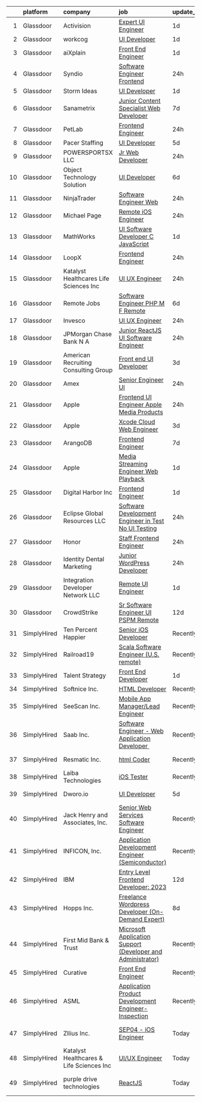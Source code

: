 

|    | platform    | company                                  | job                                                                                                                                                                                                                                                                                                                                                                                                                                                                                                                                                                                                                                                                                                                                                                                                                                                                                                                                                                                                                                                                                                                                                                                                                                                                                                                                                                                     | update_time   | location          |
|---:|:------------|:-----------------------------------------|:----------------------------------------------------------------------------------------------------------------------------------------------------------------------------------------------------------------------------------------------------------------------------------------------------------------------------------------------------------------------------------------------------------------------------------------------------------------------------------------------------------------------------------------------------------------------------------------------------------------------------------------------------------------------------------------------------------------------------------------------------------------------------------------------------------------------------------------------------------------------------------------------------------------------------------------------------------------------------------------------------------------------------------------------------------------------------------------------------------------------------------------------------------------------------------------------------------------------------------------------------------------------------------------------------------------------------------------------------------------------------------------|:--------------|:------------------|
|  1 | Glassdoor   | Activision                               | [Expert UI Engineer](https://www.glassdoor.com/partner/jobListing.htm?pos=117&ao=1136043&s=58&guid=000001831bf41fd0bb35fc899aec767b&src=GD_JOB_AD&t=SR&vt=w&cs=1_0a9183d1&cb=1662621327689&jobListingId=1008121282318&jrtk=3-0-1gcdv87vm2hiu001-1gcdv880521af000-80a286740e497678-)                                                                                                                                                                                                                                                                                                                                                                                                                                                                                                                                                                                                                                                                                                                                                                                                                                                                                                                                                                                                                                                                                                     | 1d            | Austin, TX        |
|  2 | Glassdoor   | workcog                                  | [UI Developer](https://www.glassdoor.com/partner/jobListing.htm?pos=119&ao=1136043&s=58&guid=000001831bf41fd0bb35fc899aec767b&src=GD_JOB_AD&t=SR&vt=w&ea=1&cs=1_01b15e44&cb=1662621327689&jobListingId=1008120866828&jrtk=3-0-1gcdv87vm2hiu001-1gcdv880521af000-7cc38b144762d85b-)                                                                                                                                                                                                                                                                                                                                                                                                                                                                                                                                                                                                                                                                                                                                                                                                                                                                                                                                                                                                                                                                                                      | 1d            | Remote            |
|  3 | Glassdoor   | aiXplain                                 | [Front End Engineer](https://www.glassdoor.com/partner/jobListing.htm?pos=111&ao=1136043&s=58&guid=000001831bf41fd0bb35fc899aec767b&src=GD_JOB_AD&t=SR&vt=w&ea=1&cs=1_c40163f1&cb=1662621327686&jobListingId=1008120810439&jrtk=3-0-1gcdv87vm2hiu001-1gcdv880521af000-c15134fd7416e122-)                                                                                                                                                                                                                                                                                                                                                                                                                                                                                                                                                                                                                                                                                                                                                                                                                                                                                                                                                                                                                                                                                                | 1d            | Remote            |
|  4 | Glassdoor   | Syndio                                   | [Software Engineer  Frontend](https://www.glassdoor.com/partner/jobListing.htm?pos=116&ao=1136043&s=58&guid=000001831bf41fd0bb35fc899aec767b&src=GD_JOB_AD&t=SR&vt=w&ea=1&cs=1_b0dc64b1&cb=1662621327687&jobListingId=1008124214834&jrtk=3-0-1gcdv87vm2hiu001-1gcdv880521af000-66801ac3c3d39448-)                                                                                                                                                                                                                                                                                                                                                                                                                                                                                                                                                                                                                                                                                                                                                                                                                                                                                                                                                                                                                                                                                       | 24h           | Atlanta, GA       |
|  5 | Glassdoor   | Storm Ideas                              | [UI Developer](https://www.glassdoor.com/partner/jobListing.htm?pos=126&ao=1136043&s=58&guid=000001831bf41fd0bb35fc899aec767b&src=GD_JOB_AD&t=SR&vt=w&cs=1_fa0b61c0&cb=1662621327690&jobListingId=1008121574387&jrtk=3-0-1gcdv87vm2hiu001-1gcdv880521af000-2ddff7ae929fb295-)                                                                                                                                                                                                                                                                                                                                                                                                                                                                                                                                                                                                                                                                                                                                                                                                                                                                                                                                                                                                                                                                                                           | 1d            | Remote            |
|  6 | Glassdoor   | Sanametrix                               | [Junior Content Specialist Web Developer](https://www.glassdoor.com/partner/jobListing.htm?pos=106&ao=1110586&s=58&guid=000001831bf41fd0bb35fc899aec767b&src=GD_JOB_AD&t=SR&vt=w&ea=1&cs=1_3f64b048&cb=1662621327686&jobListingId=1008107815764&cpc=FAE5E775D180B2FB&jrtk=3-0-1gcdv87vm2hiu001-1gcdv880521af000-b245c521c04dd0c2--6NYlbfkN0CyQKdz8_lqdlgY-c-amsQST66Z8QjChsyYA8vzcGklWI54h1yaGRml5nZ8zCgFfjKK9ZLdt4yoVKrNz6IE8WYqPgnbtAenCgXBCuUJyRj9v1G_X1xDpaq7D6TVuE3LE96DJszuenHbsextHgw9-_0LokNeJq8xNTHga_useAxykmPnHKlxTeGpxpVL3bGTZHJLVdANuUQr73m6lb-EmXnafVjh9xODqHnau8vJhU78drpklC9J0zikebagsFjvW_C0iJIQ6dwR4OxZoyA7KLfrxgXRg22ZeML9YIjbgAiLgVLJnKVPmAGoD9zmSbWgg-ogUQYue1hNH-tFxJh_d1fllXk0pB0aI2G74y-WGFx6DlYteBhKLnYRbf5AhPfDfWddjUnKhaL_hd4xdekORpTqot1A3XAq7fI-wXlTvf5MWr4UBha5OpHP-jyEOIqb3Su0fDTRnbwC_6eNBL6b6KCF9oHv6NX3HR0gQMSjlQ_cXdb8i2YEONwOEjqtuDsCJrJ7lqG3fXQQ39o53ldOrQrxJF6F5P-KT_o%3D)                                                                                                                                                                                                                                                                                                                                                                                                                                                                        | 7d            | Remote            |
|  7 | Glassdoor   | PetLab                                   | [Frontend Engineer](https://www.glassdoor.com/partner/jobListing.htm?pos=108&ao=1110586&s=58&guid=000001831bf41fd0bb35fc899aec767b&src=GD_JOB_AD&t=SR&vt=w&cs=1_a1f05150&cb=1662621327686&jobListingId=1008123414980&cpc=0FE1F5EA2BC84A01&jrtk=3-0-1gcdv87vm2hiu001-1gcdv880521af000-7f74e0baa98e5bcb--6NYlbfkN0DG4ntHtB_rMsnfhgmnSvK2brktLme1L4SiDeJjQ-izrVOLqRJ5-yjE7k3D6lhaa88Y_ANgwF_H1yKkGi9hVK9w0_9ehLpk9pO4yINk3P864oad3kjjebz0HdITGh8fD_5xnoyKraMZPLLnXRmIAnuTr6PwR1ZiysXENJaSxlsJTSqXFZ1gBSkCMyqx3_HG-fsqzCmJ43RLSOdjpRKThK1goecJQmHyC1tEirLe3wFv6N6YKZgaRH6b2NLv33mBcIa2HRhffiGDnESSQCvsA7Xp0IYqjolnFyKOsYnzhf8YLG6y_xyIoXoiTtzrdvNCuykYHK8idNUw7ycHw15Q9WSfmuVbLvmMhf5AK9wQula5WgFNNdARFgbVgAW9CkNe17VeV6J7SiWOoL_adAH8jaw2wWUKRc783y1tFUPXbUjyDke-Z5g6zoW-NljyN2Psl266a7ic5KaiTMf9pAfxtPWYkFhdusFsdWEouWK9CqwImDq8S2HiscDfmidGelSWdmAhEEDgb4W655fNWeHfo0Oqnx4zF4eZdqqW-ETAyfPxconPIkj7q3MSdN10wo1lTf4GYRrmy5NEljLc_fWeRJr1LFbyq4Q8R4y2KNSYU9PdBkiHOFd4kkNknnnaaNTsvNxowb0GzwSVGeikC2ifT9KRswN8jlyBUmJwO8kG5UzoksmBhQM2HEObfQoNAmEjMFXRfjL-yO86xpr8Ib8OfDLDgYpdv0sivPoy4yZuuhfBnG1JDADM0GdaUfXEqiE4C-4rtV1oZbdMtfRLDfGIYWn9_lCrTfZwo3DjPDFKSPROKkmCey1dIg6Xs_-qGNpcdK5InZxYLXKBTcQ_468_O4yXKP2x1U-CoU2LuodsgqJRCNjRA6SikSZ71B_lz1s8kqQtTgAgAXEdoP3nPc8lIOqyur97HVKhbEqnurQu0GsWn6g4fE8ua8hOojneCIZ6lm9BJiHOO66DA6FZ1BxTWojOKGLnRI9d7mA%3D)                                   | 24h           | Remote            |
|  8 | Glassdoor   | Pacer Staffing                           | [UI Developer](https://www.glassdoor.com/partner/jobListing.htm?pos=109&ao=1110586&s=58&guid=000001831bf41fd0bb35fc899aec767b&src=GD_JOB_AD&t=SR&vt=w&ea=1&cs=1_603c0582&cb=1662621327686&jobListingId=1008114119706&cpc=AC285F3A3ECA6BB0&jrtk=3-0-1gcdv87vm2hiu001-1gcdv880521af000-e04a2bbf56041fd8--6NYlbfkN0C9NbM5eTIyBy5lsQEfjp0LiR4ZnSOO0g4plUqowSZMmwKNhg9sK_ssyMkRY9ssskzYgCjX76_a1qZmWpJpmTJglvIZMMqRPrift8ZTRM42auXjUEe_Hr-AyZaFYpcpKlSDUiC81zrV9s3yIfG7qlRr5tJRI1kdiWCVgGwpUMw5-otzwkEcVBkpym3O5wvMBNFzoiOfyp3M1Gnrg5zndTmA1Bo1rDwZvILKuxlBIownp3ePIYk9d1VJwPCFZcgPccyHUs6qQ35ginKaj9iyy6k7TTdUWCKvDuAvAoafPOhwZdbXaA_M5xLC1BqbfPBtxnzIC1Pb8txkHK2uHoVx-NoG8Kk-LAgBO10yxUYtspODU_DNwGB9FuUo19ew68KmqQ3KPb2walvPGm2HKdv8V_ZRqG1lf4mjoBWktPPQYH83BxrxMYscyYVAW7nTxrKd1FhsUyqCEUg1VsHJosJZ9EBr9Uhonnpxmr9Q3lRCcpfzS0O8cEjIbL-g3uffU3vjtCo%3D)                                                                                                                                                                                                                                                                                                                                                                                                                                                                                                                                   | 5d            | Remote            |
|  9 | Glassdoor   | POWERSPORTSX LLC                         | [Jr  Web Developer](https://www.glassdoor.com/partner/jobListing.htm?pos=118&ao=1136043&s=58&guid=000001831bf41fd0bb35fc899aec767b&src=GD_JOB_AD&t=SR&vt=w&ea=1&cs=1_9e1fd949&cb=1662621327689&jobListingId=1008124300838&jrtk=3-0-1gcdv87vm2hiu001-1gcdv880521af000-d179125123fc41ca-)                                                                                                                                                                                                                                                                                                                                                                                                                                                                                                                                                                                                                                                                                                                                                                                                                                                                                                                                                                                                                                                                                                 | 24h           | Remote            |
| 10 | Glassdoor   | Object Technology Solution               | [UI Developer](https://www.glassdoor.com/partner/jobListing.htm?pos=121&ao=1136043&s=58&guid=000001831bf41fd0bb35fc899aec767b&src=GD_JOB_AD&t=SR&vt=w&cs=1_7cbc1634&cb=1662621327689&jobListingId=1008112764613&jrtk=3-0-1gcdv87vm2hiu001-1gcdv880521af000-dd204f09d5632003-)                                                                                                                                                                                                                                                                                                                                                                                                                                                                                                                                                                                                                                                                                                                                                                                                                                                                                                                                                                                                                                                                                                           | 6d            | Remote            |
| 11 | Glassdoor   | NinjaTrader                              | [Software Engineer   Web](https://www.glassdoor.com/partner/jobListing.htm?pos=122&ao=1136043&s=58&guid=000001831bf41fd0bb35fc899aec767b&src=GD_JOB_AD&t=SR&vt=w&ea=1&cs=1_9f229918&cb=1662621327689&jobListingId=1008124264964&jrtk=3-0-1gcdv87vm2hiu001-1gcdv880521af000-7b50ebb1feb043a5-)                                                                                                                                                                                                                                                                                                                                                                                                                                                                                                                                                                                                                                                                                                                                                                                                                                                                                                                                                                                                                                                                                           | 24h           | Chicago, IL       |
| 12 | Glassdoor   | Michael Page                             | [Remote iOS Engineer](https://www.glassdoor.com/partner/jobListing.htm?pos=110&ao=1110586&s=58&guid=000001831bf41fd0bb35fc899aec767b&src=GD_JOB_AD&t=SR&vt=w&cs=1_e564f19d&cb=1662621327686&jobListingId=1008124652412&cpc=8795CF9063CD573D&jrtk=3-0-1gcdv87vm2hiu001-1gcdv880521af000-f1f1bd11e03dc6a7--6NYlbfkN0BR3ykMnr3Vw97HK5IC0i9Uo32NXohanwqRY-CI8z69bl4xOa6Yve6w6NlWd53uNOf-bXgE5SLQgGKWerQnpSehIBJWxWrPAn4WWnnXGfXou_6n4E4SnSoJBJNqWb7MewQEgVyYu9L9uXG8gAW5ub0dY-uFAmUlcaQc6fUmkVV9A7RcQDBkNPouVJLu4X2rsIYoD1-7E7JwfFKK1tMl8aCcEVWsH469i9tcpmiJARVWKadNfOBtYoYPmZawD70keCPVzpvqgZfFZkFAybFedudbK7YNaDUzeFmAnxCsYUFoAPNh7B0T2bDi6QpiFBa5VQhUJ5fnCnM7bVE4TPA6bOAhSX_wd9qr5n_aDOZafBE4CGaL1_-fhxffh9fsHbd3ZQpo5jJUyYqcSVAN4iK0wCZ2BKtHLg0hfYD7o6aHuseT_qpvywQWZBpE5dfWvqraHo13Zfop_Z1DZVr6N7lCdkn9d7VxdDTEmVc9k_gnqUC1sFRWG9wUfSDZKzAuEMRst4-CH1c9UUjvD5yO8-o2r_Ib33rUYs38fEAALLH1aUIy56pvSNpiak_L8eNcBP4S4AxJ4IrNAnW5VlDwZWxrDX6eeOsMRuJAqa-xKqz41R2qwXc7I9CRy0UIhdjsMN8uK8pAx_FVLTsSEtmy8NsLTq_MvCvpSRVpC7oFTfigPBheQrsKPRkbNKcDepsEpRGwhVOOh3DAUExI21pAvI0NQ_p7r7nENObdN1gY6cXn1BzYFmXia3q4RVg6hXaR-XxtJyDSijCqGNCPhVxtf0kX7DeS8RqPvxN2eMbkKTPevIICpZ_hegqdBXyP-8MW4ZdE4rAT4UqXwzVFVL6wrpch0Rew_7T1lZ1r3aWfddoITy005kO3V9pe5XJMZrv1j5eNVuxxkRd1QW3NqdXUnX8i3-NNNNpCZHDBkRCdxX-BzpfdIy07031URPRfHvqSf332wGgOVnTPiqETPz8uY7VhqwBS3GIeiZZf2bYx-uXaasvHJRe3o_hshnxUzwhjQPuPV7E%3D) | 24h           | Manhattan         |
| 13 | Glassdoor   | MathWorks                                | [UI Software Developer   C   JavaScript](https://www.glassdoor.com/partner/jobListing.htm?pos=129&ao=1136043&s=58&guid=000001831bf41fd0bb35fc899aec767b&src=GD_JOB_AD&t=SR&vt=w&cs=1_3addf4a7&cb=1662621327690&jobListingId=1008121682489&jrtk=3-0-1gcdv87vm2hiu001-1gcdv880521af000-39c20b866257532b-)                                                                                                                                                                                                                                                                                                                                                                                                                                                                                                                                                                                                                                                                                                                                                                                                                                                                                                                                                                                                                                                                                 | 1d            | Natick, MA        |
| 14 | Glassdoor   | LoopX                                    | [Frontend Engineer](https://www.glassdoor.com/partner/jobListing.htm?pos=102&ao=1110586&s=58&guid=000001831bf41fd0bb35fc899aec767b&src=GD_JOB_AD&t=SR&vt=w&ea=1&cs=1_2051ffe2&cb=1662621327686&jobListingId=1008123726558&cpc=1EC006BEB16B588D&jrtk=3-0-1gcdv87vm2hiu001-1gcdv880521af000-9f1bf699b54a0fb2--6NYlbfkN0CdcVd3SDA1nO7RkKTAACmPV4xEt72Vls8LI2dqcgyOeMc_vvJ0_Nfq1ivziVSE0i1diy1UEctFqN__YyT4rZKtEvZA5URnl4AlTtyaC_IxGHVksjDa5MFfv0R9qqBWeggDQwhw3EwTIuiA8Hfw0fsaHvPbjPXcAlozphoEhBZ2hfO90LYGW0jz8yBpIGC_d0TgGgE0pyIocXkMfWL-MTnPArdoXCaVi0pGLzCUBNSaLNWf0iyLvcOsC3dPlF2eFesR88pK-lNUIKHLB8T6PZ-SF6od7lE0GHwqbgCef2iAKzrdsumYrLz_KbG_oof3xX9z_TeijqM6KsKCZ6N4NGcmLrE5bCvXRjz3TRPFacL0e63xfuJ4NYADI50yDCu91p0lgC8rrMIs4jF8skDxtej0oUh_loWhC30SJzD74udo_sv-gr3yhumZ1k2chmIQedgJ8bP_G7EBAtHBWN8PYX3ZOw2RHFSFxJlFwsfqN2VoqZBFfjvLnW-VjfUoE1sTTVxZOaZF1Oc3Ig%3D%3D)                                                                                                                                                                                                                                                                                                                                                                                                                                                                                                                | 24h           | Mountain View, CA |
| 15 | Glassdoor   | Katalyst Healthcares   Life Sciences Inc | [UI UX Engineer](https://www.glassdoor.com/partner/jobListing.htm?pos=123&ao=1136043&s=58&guid=000001831bf41fd0bb35fc899aec767b&src=GD_JOB_AD&t=SR&vt=w&ea=1&cs=1_a8a623c0&cb=1662621327689&jobListingId=1008122907432&jrtk=3-0-1gcdv87vm2hiu001-1gcdv880521af000-97ea981fd9ac6991-)                                                                                                                                                                                                                                                                                                                                                                                                                                                                                                                                                                                                                                                                                                                                                                                                                                                                                                                                                                                                                                                                                                    | 24h           | Lake Forest, CA   |
| 16 | Glassdoor   | Remote Jobs                              | [Software Engineer   PHP  M F   Remote ](https://www.glassdoor.com/partner/jobListing.htm?pos=125&ao=1136043&s=58&guid=000001831bf41fd0bb35fc899aec767b&src=GD_JOB_AD&t=SR&vt=w&cs=1_bb7cb61e&cb=1662621327690&jobListingId=1008111363415&jrtk=3-0-1gcdv87vm2hiu001-1gcdv880521af000-0b97abeaac4d9181-)                                                                                                                                                                                                                                                                                                                                                                                                                                                                                                                                                                                                                                                                                                                                                                                                                                                                                                                                                                                                                                                                                 | 6d            | Remote            |
| 17 | Glassdoor   | Invesco                                  | [UI UX Engineer](https://www.glassdoor.com/partner/jobListing.htm?pos=114&ao=1136043&s=58&guid=000001831bf41fd0bb35fc899aec767b&src=GD_JOB_AD&t=SR&vt=w&cs=1_096599e0&cb=1662621327687&jobListingId=1008122772000&jrtk=3-0-1gcdv87vm2hiu001-1gcdv880521af000-64a02e389d5a1323-)                                                                                                                                                                                                                                                                                                                                                                                                                                                                                                                                                                                                                                                                                                                                                                                                                                                                                                                                                                                                                                                                                                         | 24h           | Boston, MA        |
| 18 | Glassdoor   | JPMorgan Chase Bank  N A                 | [Junior ReactJS UI Software Engineer](https://www.glassdoor.com/partner/jobListing.htm?pos=127&ao=1136043&s=58&guid=000001831bf41fd0bb35fc899aec767b&src=GD_JOB_AD&t=SR&vt=w&cs=1_8c2d7190&cb=1662621327690&jobListingId=1008124607403&jrtk=3-0-1gcdv87vm2hiu001-1gcdv880521af000-43141ea4bec9145d-)                                                                                                                                                                                                                                                                                                                                                                                                                                                                                                                                                                                                                                                                                                                                                                                                                                                                                                                                                                                                                                                                                    | 24h           | Chicago, IL       |
| 19 | Glassdoor   | American Recruiting   Consulting Group   | [Front end UI Developer](https://www.glassdoor.com/partner/jobListing.htm?pos=124&ao=1136043&s=58&guid=000001831bf41fd0bb35fc899aec767b&src=GD_JOB_AD&t=SR&vt=w&ea=1&cs=1_38445de9&cb=1662621327690&jobListingId=1008116166203&jrtk=3-0-1gcdv87vm2hiu001-1gcdv880521af000-8dbe02e1d7e1804e-)                                                                                                                                                                                                                                                                                                                                                                                                                                                                                                                                                                                                                                                                                                                                                                                                                                                                                                                                                                                                                                                                                            | 3d            | Remote            |
| 20 | Glassdoor   | Amex                                     | [Senior Engineer   UI](https://www.glassdoor.com/partner/jobListing.htm?pos=115&ao=1136043&s=58&guid=000001831bf41fd0bb35fc899aec767b&src=GD_JOB_AD&t=SR&vt=w&cs=1_91977623&cb=1662621327687&jobListingId=1008122808844&jrtk=3-0-1gcdv87vm2hiu001-1gcdv880521af000-88b364af8ea4c611-)                                                                                                                                                                                                                                                                                                                                                                                                                                                                                                                                                                                                                                                                                                                                                                                                                                                                                                                                                                                                                                                                                                   | 24h           | Phoenix, AZ       |
| 21 | Glassdoor   | Apple                                    | [Frontend  UI Engineer   Apple Media Products](https://www.glassdoor.com/partner/jobListing.htm?pos=104&ao=1110586&s=58&guid=000001831bf41fd0bb35fc899aec767b&src=GD_JOB_AD&t=SR&vt=w&cs=1_9212702f&cb=1662621327685&jobListingId=1008122516782&cpc=451933188B21919D&jrtk=3-0-1gcdv87vm2hiu001-1gcdv880521af000-5ef411f831b73ed5--6NYlbfkN0BvKrLyj5gPmtZO9T8euul8TCxuuKNOtzRJOomxnwSEodTz2Bc-sPZlC5mDe-NOaJggpgBxejv_WZNTmCMdSar8SX7ZbpmzQhWOF8ELQ1iGqniktqIgg3M8095i7tcD-APYmn55uBYZzgFMAZMRA9uDCP41k9mmVr9u3t7zEQgmQ0BMWIAz52_IQ2Tg8j0eorrGCW2_5hJ62JNa89HsWcdJeik3t6E3kNCZhAKLeQC4jG54Pco9N35GFF7nBOXsdBk_DJ-3HFBXFZYKRXW8OgKtkTBzrWLH5cbCcGy_HBFnF6qsVGo3hxgwKm7jr9RT5eeGJ0NSGF9pj6Q0OZZODvzE6xVrnfsTdK7D3k8DvaFrIMbo9IBZ9WZPfj6SkDWO3ptiLCOT6iPr8VEYekZYEYV07GrcRL9xHmRMZvNVFebz1W6hd6eXp2fZwjEir9AI086yJUgtLKsMZfjw9_iGiazeqvFx5EWB7Ei7U-oCO35whSgp_TNnjjRT6j9PbHuObrs8iV2og9P02bwd2a3x6xiSkKdTfkr2SZK2SbRm9L-juHgbmfHqJUWCIfYqshEZ-f0_frka3o8QIH7wVwtbzOYZE1lo7oNiNNG3C3jpdUIk43YXBTCXS0lPljmhQhpjRcT0YGK-wpasrPiI43Ur6XaONa2-USy3_EgC0YetpZJHYalPoHnzpqnL5M4dEyCg5a_EgodJUQrLby0Iq_q2PI3OB7ZnPHAxMWXRUfjX5posvpGiEzEoiDXCoI_57omt7f7kEYsskZgbnXjl7z5KyQ0B9t26TJNOzHsWkdiyyQs0rj2Cv24S7Q6RF0R1d--hO3MFXp9kRSmons_AyWBDFQMa-f7TAJ4H_hqn5VTuwgGcbZGWpCIppyCLO-J-P5wFtKNUC9FydYKCb_m7hf1CUnS58KuvZf1VjlAdy_isp5YMdciPebLfQKvQIMGrRBzc7si1Fx0hlwj5JByArhAzbvOsmyt2sLOoxvQ%3D)        | 24h           | San Diego, CA     |
| 22 | Glassdoor   | Apple                                    | [Xcode Cloud  Web Engineer](https://www.glassdoor.com/partner/jobListing.htm?pos=107&ao=1110586&s=58&guid=000001831bf41fd0bb35fc899aec767b&src=GD_JOB_AD&t=SR&vt=w&cs=1_99008627&cb=1662621327686&jobListingId=1008117423528&cpc=8795CF9063CD573D&jrtk=3-0-1gcdv87vm2hiu001-1gcdv880521af000-42b7e8e13afae29e--6NYlbfkN0BvKrLyj5gPmtZO9T8euul8TCxuuKNOtzRJOomxnwSEodTz2Bc-sPZlt2Zgji_QUXEW6-P2GWfD734X-jwImVqqhOwctxMxzoYf8Doh2t_4l-_cGh-U6Yg2gUXU6yLOZnY8JuLct3hOm_kcXS-2F8UOQk-2l1xDv57UD3kioH9bT_09ORWwjTLQG15OijuOHbgyT4U8SVbnRLnWqNWLAoFNRmEk4KDdgz9AIrvQapOKSPAX2l8FThan7IN_rywy9dOhCPJrZ8VMq8uS6IasjZJ18qv9fMs39cg7js9agEn-Sx28teWXjP6CrjGw2Q_ylr7miWTdjQfsY8H99Ed5t3TFknnQP9k9o7BbR9gaTQ-HIKFzH5K2BDpoOzLFTWoBg3FZY3UWXg_9l7kSBw1htDdil0S5A3g24mJe3TcKgJT1R73Q17QLx8NI97rBMlgWKDh0K6PLWhlXvAPC7K-5cVIlu58h5lvxHE2IewsQsil2D_ijbN-fOsyc2S8WtmfWPJMJNL250wq1lqwRjyRwcS2WF5UMrReFvHilDquVGAVV5pwBxpHapJKtk86mRme7dv-O7oInI94RxXMk3vOMxFM3AYQYuwJ320rUfstlpSEMGUBNi69-f0POVDzVBqH4o6KSnZsdZMwCm02D9w5_zuDXUhz1DWJuKZEWJAIajFzeOzDgEnb4L2Uathf2dZw6zK_azfF8LUsObMZp6mBb9z8Mp9jvWauo3abpEV3umEnVJ2I2hc3AWhyvLsMH0LhvMW7gek-ihjo2wg8cvV9YuVE1IJhTiwmWw8Y_4jQh2XGe5tHaNuSO2lnweAwb2QZHMSXzhQR70hQPuoV7hteFhVg4BwNH72v5ra8y5VKG3KwfAyyu8TAXKPvUF1r1apFPYi2lyM-xUnNFksVaxFd70X4NLZaePIWv48w1hXPlyuarWZB3kMCYdkm0Btj-WUiyxyqnIcfydM9vBg%3D%3D)                                             | 3d            | Cupertino, CA     |
| 23 | Glassdoor   | ArangoDB                                 | [Frontend Engineer](https://www.glassdoor.com/partner/jobListing.htm?pos=120&ao=1136043&s=58&guid=000001831bf41fd0bb35fc899aec767b&src=GD_JOB_AD&t=SR&vt=w&ea=1&cs=1_44b51a01&cb=1662621327689&jobListingId=1008106725626&jrtk=3-0-1gcdv87vm2hiu001-1gcdv880521af000-bc6aa5a3babc586b-)                                                                                                                                                                                                                                                                                                                                                                                                                                                                                                                                                                                                                                                                                                                                                                                                                                                                                                                                                                                                                                                                                                 | 7d            | Remote            |
| 24 | Glassdoor   | Apple                                    | [Media Streaming Engineer  Web Playback ](https://www.glassdoor.com/partner/jobListing.htm?pos=105&ao=1110586&s=58&guid=000001831bf41fd0bb35fc899aec767b&src=GD_JOB_AD&t=SR&vt=w&cs=1_ac0b1750&cb=1662621327686&jobListingId=1008121811260&cpc=AC285F3A3ECA6BB0&jrtk=3-0-1gcdv87vm2hiu001-1gcdv880521af000-ccfb3772248d2a0c--6NYlbfkN0BvKrLyj5gPmtZO9T8euul8TCxuuKNOtzRJOomxnwSEodTz2Bc-sPZlt2Zgji_QUXGAZeKDdtC_g5aDVG15EnHXpLJ1Mu_23fz4DPaNjy1luGP6F7mSkk-3VKskX82fX_jgb8ObfRdL-yEDZ1ZziEl_-xCGOTJYbNqVBxumFbqa-jHgZNgeJ3EK1I2ZOVrcfjc2QiJk6i9HKIfALP9w--Is-c6LFMTTQ0b6pek0scSJnyG0NTEDpEeNFQVVVgOuRj6HRQvFYsjmUgQwYMUvIHr_D80duUH8fwzWSaK9Jq27X9yb_vqhD9fJhxHL2KLU51E0hnNCbxpqF8fHWU0jhyuwmbl1HJ97oq2Dm3GwxBGg-n_h6tkR_vy1tFDJXH2h3NfRLGzIflvgsPq7rdM-OQtY28k66nXikZ-RSBnV0IWu2e0T0dGBmQz4bjObI_0NTN6UlMG-vQSaYLnPW6AkSwdbf2E-S9x8s1T2PjKtpRXaXD-izfAfxsq5fYG1-6UWI4Jfy4KUKaDG-8wriEfgztkmALaYQMsVJJhZFrfOvCPDivstKtXw9jZsINLRSs4CuCxuU7WqU8OMkBHD1nC_glWYiijVI8GiwZR7jq_hg70VSpKrxrxXBtzbufBlkAb6GA6OZOifZetV6NrthGnuSN1UruNundnfV7Vho-_vJsqH0WXOaCLrs3aC_nQZCiPsy8j1084V64FMuz-lXgEz1q1ycNbIg3e80mtqoPcirdXL7-cg4NizXdFbLXUOSvUkymz5_rq4ncJNxpSOr_4Lf34EMzwRMa_ledWYgLjU6hwJ5HxPxLFK3luh1SCmOg274mliPp2UfjjIjsZQ8-JKtgp_EJjLiosQjnWyocSoXMPJIMclZgRIGCRB322k4zbYlL8UZXEcCz4sk0RYQ-ZH1DMwrJ9W1AZ0uqhI4MVq-kJuOsQzsjodcfwWQW67cps9GbG53kE3e-Aku9mzl5aroabj3OREUNtDXTQ%3D)             | 1d            | Cupertino, CA     |
| 25 | Glassdoor   | Digital Harbor  Inc                      | [Frontend Engineer](https://www.glassdoor.com/partner/jobListing.htm?pos=128&ao=1136043&s=58&guid=000001831bf41fd0bb35fc899aec767b&src=GD_JOB_AD&t=SR&vt=w&ea=1&cs=1_808cb882&cb=1662621327690&jobListingId=1008120462297&jrtk=3-0-1gcdv87vm2hiu001-1gcdv880521af000-b5ba12822d073eaf-)                                                                                                                                                                                                                                                                                                                                                                                                                                                                                                                                                                                                                                                                                                                                                                                                                                                                                                                                                                                                                                                                                                 | 1d            | Remote            |
| 26 | Glassdoor   | Eclipse Global Resources LLC             | [Software Development Engineer in Test  No UI Testing ](https://www.glassdoor.com/partner/jobListing.htm?pos=101&ao=1110586&s=58&guid=000001831bf41fd0bb35fc899aec767b&src=GD_JOB_AD&t=SR&vt=w&ea=1&cs=1_23387c4a&cb=1662621327685&jobListingId=1008123968479&cpc=39721386339D0809&jrtk=3-0-1gcdv87vm2hiu001-1gcdv880521af000-f10af3367db8ae8a--6NYlbfkN0CdcVd3SDA1nO7RkKTAACmPV4xEt72Vls8LI2dqcgyOeMc_vvJ0_NfqUYMG2VXJppKItth75Z737SASCGTQGiSc0LKWpYtDbMZOtwLIyTO8tNdVlPs1UN_QI0mZYl9lADU1ACODwmiR5Lq9J6FrMNphq0pRNsKRe_O2fHq_37U97jBxS2RDRLbfPoBywFnKre0O8bYXG5l8N3clkRiqX8Aw9CVbaHXSak_IYc0VHmZkLmNu760V3t9sytDivI_EI6TIUQfGHvH77mc90jpyZ136DAPIym5hG1A2hssHzkasCcmEEqZklB5gFjZNZN5bw8L-KRuCpElzp2ybek2X_C9-BI8pfayXsBM0uGW1jmITcDtQNZ9zP7vZBN8QOXKvTen0VghddaE4GquEygs7mevr6v8CI10r9giBGCkQS_YtMc2G46t1DJkI9IfdPlDP_Djjff9a4IptnmTU4OT48Rx4Ivifo_NeuyRcd-lI5kErwFQdLhGrTy56unVU8pnzvrFWHybX4sSY9g%3D%3D)                                                                                                                                                                                                                                                                                                                                                                                                                                                                            | 24h           | Remote            |
| 27 | Glassdoor   | Honor                                    | [Staff Frontend Engineer](https://www.glassdoor.com/partner/jobListing.htm?pos=112&ao=1136043&s=58&guid=000001831bf41fd0bb35fc899aec767b&src=GD_JOB_AD&t=SR&vt=w&cs=1_4925f25c&cb=1662621327687&jobListingId=1008123742871&jrtk=3-0-1gcdv87vm2hiu001-1gcdv880521af000-f58c46f372c6593c-)                                                                                                                                                                                                                                                                                                                                                                                                                                                                                                                                                                                                                                                                                                                                                                                                                                                                                                                                                                                                                                                                                                | 24h           | Remote            |
| 28 | Glassdoor   | Identity Dental Marketing                | [Junior WordPress Developer](https://www.glassdoor.com/partner/jobListing.htm?pos=103&ao=1110586&s=58&guid=000001831bf41fd0bb35fc899aec767b&src=GD_JOB_AD&t=SR&vt=w&ea=1&cs=1_dd4f33b9&cb=1662621327686&jobListingId=1008124321989&cpc=878687325D2A5CC7&jrtk=3-0-1gcdv87vm2hiu001-1gcdv880521af000-181dddf494661f61--6NYlbfkN0Dr78ut6cohwPRRl2eH2TnUoEDRRoKNJ8Biv-eVx751-Pvw2IpCRuNNj-70_LMTre14RhuOotMn4NigiVjeGJsPIppBdT3Ka57Lgus7FZN8-8O7KZEtlBhTY81J_RmqZ1_3P6WvN9F4NJFF2-i7tL2XaKzNN563UtHNV7R4A9Ny9UEmQHlOdbc11FdCZcZXyBpXxByTwxlAw2G-zfyplxVuHPP_RcsbRmarcklGAhvh1502-3Fts49e68HB4ELg4H-pjbD0MSNLRyICaXZxUMsRUBgMPumCwi9A0IMHP_QVM37QSu3NQgNtVrpQiTwa13cVHcpPV7Mj1IjBPVnijaQJVUXE25rxGrUCh56RY5H1FtVFp0gsAMGpg-QoAz1WB4Z1qMd9t1L_aFIqgzT9PJKBuniuB1p0N1oI2I_CUZax2wjRYe_N3zHK-5ocuA-LkQXAEuT1eYjKjsvT1bt75cOD0EvsTqvvfN0x2UebAkglR6-BlQm_f6SzjMapGf_vlAQqjMLjWjbexA%3D%3D)                                                                                                                                                                                                                                                                                                                                                                                                                                                                                                       | 24h           | Remote            |
| 29 | Glassdoor   | Integration Developer Network LLC        | [Remote UI Engineer](https://www.glassdoor.com/partner/jobListing.htm?pos=113&ao=1136043&s=58&guid=000001831bf41fd0bb35fc899aec767b&src=GD_JOB_AD&t=SR&vt=w&ea=1&cs=1_8e889c3a&cb=1662621327687&jobListingId=1008120934954&jrtk=3-0-1gcdv87vm2hiu001-1gcdv880521af000-dc15edbe5e98be12-)                                                                                                                                                                                                                                                                                                                                                                                                                                                                                                                                                                                                                                                                                                                                                                                                                                                                                                                                                                                                                                                                                                | 1d            | Remote            |
| 30 | Glassdoor   | CrowdStrike                              | [Sr  Software Engineer UI   PSPM  Remote ](https://www.glassdoor.com/partner/jobListing.htm?pos=130&ao=1136043&s=58&guid=000001831bf41fd0bb35fc899aec767b&src=GD_JOB_AD&t=SR&vt=w&cs=1_31efe1fe&cb=1662621327690&jobListingId=1008097685856&jrtk=3-0-1gcdv87vm2hiu001-1gcdv880521af000-72db1dd59500ead3-)                                                                                                                                                                                                                                                                                                                                                                                                                                                                                                                                                                                                                                                                                                                                                                                                                                                                                                                                                                                                                                                                               | 12d           | Remote            |
| 31 | SimplyHired | Ten Percent Happier                      | [Senior iOS Developer](https://www.simplyhired.com/job/F175Q6sEOolJ6UOpeNZV3-XYekqXbrwWObs5o1ialYcMGg4RWqoxEg?q=ui+engineer)                                                                                                                                                                                                                                                                                                                                                                                                                                                                                                                                                                                                                                                                                                                                                                                                                                                                                                                                                                                                                                                                                                                                                                                                                                                            | Recently      | Boston, MA        |
| 32 | SimplyHired | Railroad19                               | [Scala Software Engineer (U.S. remote)](https://www.simplyhired.com/job/UWtX9QJfsecQSnCpLbfUpMYivkzXwgkfMT8T-V2Y5NHIiFi32HzYig?q=ui+engineer)                                                                                                                                                                                                                                                                                                                                                                                                                                                                                                                                                                                                                                                                                                                                                                                                                                                                                                                                                                                                                                                                                                                                                                                                                                           | Recently      | Remote            |
| 33 | SimplyHired | Talent Strategy                          | [Front End Developer](https://www.simplyhired.com/job/vRVbfj66Ix1Dax1EQjiUjVjOOSHt2eg-6QfeE851GrkFQmBgmtm0Yg?q=ui+engineer)                                                                                                                                                                                                                                                                                                                                                                                                                                                                                                                                                                                                                                                                                                                                                                                                                                                                                                                                                                                                                                                                                                                                                                                                                                                             | 1d            | United States     |
| 34 | SimplyHired | Softnice Inc.                            | [HTML Developer](https://www.simplyhired.com/job/EzQg47qyhW-CPn68ZLBCqzhCbIO8CC5E8FtyACNSFYJ6llGeEMQHKw?q=ui+engineer)                                                                                                                                                                                                                                                                                                                                                                                                                                                                                                                                                                                                                                                                                                                                                                                                                                                                                                                                                                                                                                                                                                                                                                                                                                                                  | Recently      | Remote            |
| 35 | SimplyHired | SeeScan Inc.                             | [Mobile App Manager/Lead Engineer](https://www.simplyhired.com/job/XfOawD8TkrWIdFmzHizQ89TsSlGmYO9oL4t3ElB6HYY7hjjq67xhNA?q=ui+engineer)                                                                                                                                                                                                                                                                                                                                                                                                                                                                                                                                                                                                                                                                                                                                                                                                                                                                                                                                                                                                                                                                                                                                                                                                                                                | Recently      | San Diego, CA     |
| 36 | SimplyHired | Saab Inc.                                | [Software Engineer - Web Application Developer ﻿](https://www.simplyhired.com/job/iKx-eGUWoZg_4qxRzxJOpODsPCHucsnjYXsjktmlBG9hzcwZY4MQaQ?q=ui+engineer)                                                                                                                                                                                                                                                                                                                                                                                                                                                                                                                                                                                                                                                                                                                                                                                                                                                                                                                                                                                                                                                                                                                                                                                                                                 | Recently      | East Syracuse, NY |
| 37 | SimplyHired | Resmatic Inc.                            | [html Coder](https://www.simplyhired.com/job/1horKlaY2nUszWNGAznbOjFUNCJBjStFQ1YxHY1ditLaUqJVnHJ9Ig?q=ui+engineer)                                                                                                                                                                                                                                                                                                                                                                                                                                                                                                                                                                                                                                                                                                                                                                                                                                                                                                                                                                                                                                                                                                                                                                                                                                                                      | Recently      | Sebastopol, CA    |
| 38 | SimplyHired | Laiba Technologies                       | [iOS Tester](https://www.simplyhired.com/job/cy4ZgQizIv-eWpqo1Hj8BLAlA4oOF_4XgPcCzcIwXP85SUBwgi8zIQ?q=ui+engineer)                                                                                                                                                                                                                                                                                                                                                                                                                                                                                                                                                                                                                                                                                                                                                                                                                                                                                                                                                                                                                                                                                                                                                                                                                                                                      | Recently      | Remote            |
| 39 | SimplyHired | Dworo.io                                 | [UI Developer](https://www.simplyhired.com/job/WEX8B_2JQ_fv64EuewcAtpTMMuHQkuiMT5GbLIPDlc_wvHCmDDFkJg?q=ui+engineer)                                                                                                                                                                                                                                                                                                                                                                                                                                                                                                                                                                                                                                                                                                                                                                                                                                                                                                                                                                                                                                                                                                                                                                                                                                                                    | 5d            | San Jose, CA      |
| 40 | SimplyHired | Jack Henry and Associates, Inc.          | [Senior Web Services Software Engineer](https://www.simplyhired.com/job/1-aESRVdvfD-Pdkf_pKNqXKy7oGKubrRgPO4hG7_M01sP314xOnX8A?q=ui+engineer)                                                                                                                                                                                                                                                                                                                                                                                                                                                                                                                                                                                                                                                                                                                                                                                                                                                                                                                                                                                                                                                                                                                                                                                                                                           | Recently      | Remote            |
| 41 | SimplyHired | INFICON, Inc.                            | [Application Development Engineer (Semiconductor)](https://www.simplyhired.com/job/yOq7ACyznCHUfaC5gARxWl9zW_-W5uUdGsHemgbUyBjsBq9dZnbO8g?q=ui+engineer)                                                                                                                                                                                                                                                                                                                                                                                                                                                                                                                                                                                                                                                                                                                                                                                                                                                                                                                                                                                                                                                                                                                                                                                                                                | Recently      | East Syracuse, NY |
| 42 | SimplyHired | IBM                                      | [Entry Level Frontend Developer: 2023](https://www.simplyhired.com/job/CQEGTIze4nvsXE3AvrFGcowMcl7TJxk7YlCEmaKai2-Q7L69In2NUQ?q=ui+engineer)                                                                                                                                                                                                                                                                                                                                                                                                                                                                                                                                                                                                                                                                                                                                                                                                                                                                                                                                                                                                                                                                                                                                                                                                                                            | 12d           | San Jose, CA      |
| 43 | SimplyHired | Hopps Inc.                               | [Freelance Wordpress Developer (On-Demand Expert)](https://www.simplyhired.com/job/omp4Pj48b8uhUxMbVR0NFnU-QH-V_9HwQoLV7WzYauPjGMYe2Ko9Jg?q=ui+engineer)                                                                                                                                                                                                                                                                                                                                                                                                                                                                                                                                                                                                                                                                                                                                                                                                                                                                                                                                                                                                                                                                                                                                                                                                                                | 8d            | Remote            |
| 44 | SimplyHired | First Mid Bank & Trust                   | [Microsoft Application Support (Developer and Administrator)](https://www.simplyhired.com/job/r2SVBeKcGKVwCl7sTRObXlfZyI1DUhAkW52bItKMFv5-jIUzUmnV6g?q=ui+engineer)                                                                                                                                                                                                                                                                                                                                                                                                                                                                                                                                                                                                                                                                                                                                                                                                                                                                                                                                                                                                                                                                                                                                                                                                                     | Recently      | St. Louis, MO     |
| 45 | SimplyHired | Curative                                 | [Front End Engineer](https://www.simplyhired.com/job/fSZ3_CAABF-zw2ESu7opTvK0RkcKv7mR5WagJJOuCccx7raien3fmw?q=ui+engineer)                                                                                                                                                                                                                                                                                                                                                                                                                                                                                                                                                                                                                                                                                                                                                                                                                                                                                                                                                                                                                                                                                                                                                                                                                                                              | Recently      | San Dimas, CA     |
| 46 | SimplyHired | ASML                                     | [Application Product Development Engineer-Inspection](https://www.simplyhired.com/job/-1Hf656ekZL6xIIz_iVxNL2OoiesG-b-EetcyLoLgP-InohfWksbgQ?q=ui+engineer)                                                                                                                                                                                                                                                                                                                                                                                                                                                                                                                                                                                                                                                                                                                                                                                                                                                                                                                                                                                                                                                                                                                                                                                                                             | Recently      | San Jose, CA      |
| 47 | SimplyHired | Zllius Inc.                              | [SEP04 - iOS Engineer](https://www.simplyhired.com/job/qeokeNWcRX1a2pfhx0ldkH559rZLRfWPHPmVKE3WpPHfK4jx1jyf0A?q=ui+engineer)                                                                                                                                                                                                                                                                                                                                                                                                                                                                                                                                                                                                                                                                                                                                                                                                                                                                                                                                                                                                                                                                                                                                                                                                                                                            | Today         | Los Angeles, CA   |
| 48 | SimplyHired | Katalyst Healthcares & Life Sciences Inc | [UI/UX Engineer](https://www.simplyhired.com/job/G_BEArOIYhNTg2V6gpOQmRCQN9QnNqKRSI6O3eN54WaH9hIi9BaUZg?q=ui+engineer)                                                                                                                                                                                                                                                                                                                                                                                                                                                                                                                                                                                                                                                                                                                                                                                                                                                                                                                                                                                                                                                                                                                                                                                                                                                                  | Today         | Lake Forest, CA   |
| 49 | SimplyHired | purple drive technologies                | [ReactJS](https://www.simplyhired.com/job/_pN4RL3YEi5Mpyt0tDtoPivrij2zHwSCqBtNlqucZkDFZvuniLtgpg?q=ui+engineer)                                                                                                                                                                                                                                                                                                                                                                                                                                                                                                                                                                                                                                                                                                                                                                                                                                                                                                                                                                                                                                                                                                                                                                                                                                                                         | Today         | San Francisco, CA |